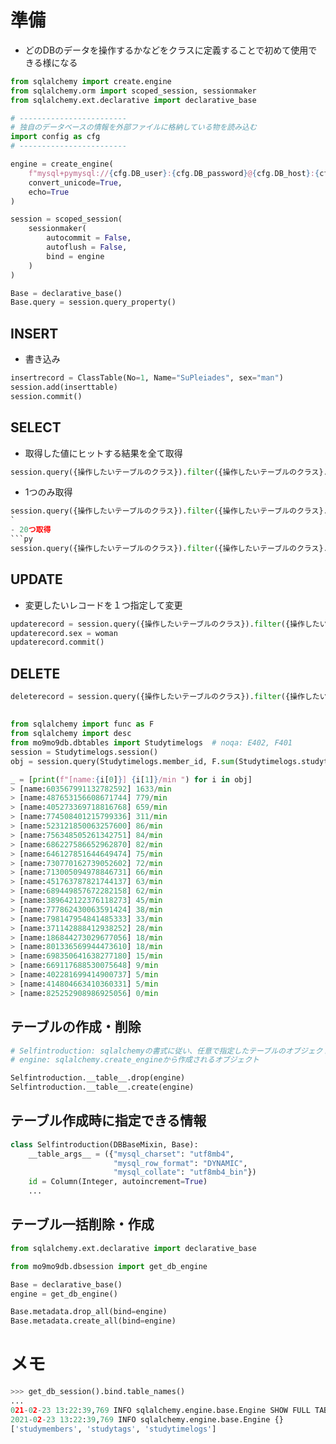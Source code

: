 # 準備
- どのDBのデータを操作するかなどをクラスに定義することで初めて使用できる様になる
```py
from sqlalchemy import create.engine
from sqlalchemy.orm import scoped_session, sessionmaker
from sqlalchemy.ext.declarative import declarative_base

# ------------------------
# 独自のデータベースの情報を外部ファイルに格納している物を読み込む
import config as cfg
# ------------------------

engine = create_engine(
    f"mysql+pymysql://{cfg.DB_user}:{cfg.DB_password}@{cfg.DB_host}:{cfg.DB_port}/{cfg.DB_database}", 
    convert_unicode=True, 
    echo=True
)

session = scoped_session(
    sessionmaker(
        autocommit = False,
        autoflush = False,
        bind = engine
    )
)

Base = declarative_base()
Base.query = session.query_property()

```

## INSERT
- 書き込み
```py
insertrecord = ClassTable(No=1, Name="SuPleiades", sex="man")
session.add(inserttable)
session.commit()
```

## SELECT
- 取得した値にヒットする結果を全て取得
```py
session.query({操作したいテーブルのクラス}).filter({操作したいテーブルのクラス}.{カラム名} == {取得したい値}).all()
```
- 1つのみ取得
```py
session.query({操作したいテーブルのクラス}).filter({操作したいテーブルのクラス}.{カラム名} == {取得したい値}).first()
`
- 20つ取得
```py
session.query({操作したいテーブルのクラス}).filter({操作したいテーブルのクラス}.{カラム名} == {取得したい値}).limit(20).all()
```

## UPDATE
- 変更したいレコードを１つ指定して変更
```py
updaterecord = session.query({操作したいテーブルのクラス}).filter({操作したいテーブルのクラス}.{カラム名} == {取得したい値}).first()
updaterecord.sex = woman
updaterecord.commit()
```

## DELETE
```py
deleterecord = session.query({操作したいテーブルのクラス}).filter({操作したいテーブルのクラス}.{カラム名} == {取得したい値}).delete()

```


## 
```py
from sqlalchemy import func as F
from sqlalchemy import desc
from mo9mo9db.dbtables import Studytimelogs  # noqa: E402, F401
session = Studytimelogs.session()
obj = session.query(Studytimelogs.member_id, F.sum(Studytimelogs.studytime_min)).filter(Studytimelogs.access == "out", Studytimelogs.studytime_min.isnot(None)).group_by(Studytimelogs.member_id).order_by(desc(F.sum(Studytimelogs.studytime_min))).all()

_ = [print(f"[name:{i[0]}] {i[1]}/min ") for i in obj]
> [name:603567991132782592] 1633/min 
> [name:487653156608671744] 779/min 
> [name:405273369718816768] 659/min 
> [name:774508401215799336] 311/min 
> [name:523121850063257600] 86/min 
> [name:756348505261342751] 84/min 
> [name:686227586652962870] 82/min 
> [name:646127851644649474] 75/min 
> [name:730770162739052602] 72/min 
> [name:713005094978846731] 66/min 
> [name:451763787821744137] 63/min 
> [name:689449857672282158] 62/min 
> [name:389642122376118273] 45/min 
> [name:777862430063591424] 38/min 
> [name:798147954841485333] 33/min 
> [name:371142888412938252] 28/min 
> [name:186844273029677056] 18/min 
> [name:801336569944473610] 18/min 
> [name:698350641638277180] 15/min 
> [name:669117688530075648] 9/min 
> [name:402281699414900737] 5/min 
> [name:414804663410360331] 5/min 
> [name:825252908986925056] 0/min
```

## テーブルの作成・削除
```py
# Selfintroduction: sqlalchemyの書式に従い、任意で指定したテーブルのオブジェクト
# engine: sqlalchemy.create_engineから作成されるオブジェクト

Selfintroduction.__table__.drop(engine)
Selfintroduction.__table__.create(engine)
```

## テーブル作成時に指定できる情報
```py
class Selfintroduction(DBBaseMixin, Base):
    __table_args__ = ({"mysql_charset": "utf8mb4",
                       "mysql_row_format": "DYNAMIC",
                       "mysql_collate": "utf8mb4_bin"})
    id = Column(Integer, autoincrement=True)
    ...
```

## テーブル一括削除・作成
```py
from sqlalchemy.ext.declarative import declarative_base

from mo9mo9db.dbsession import get_db_engine

Base = declarative_base()
engine = get_db_engine()

Base.metadata.drop_all(bind=engine)
Base.metadata.create_all(bind=engine)
```

# メモ
```py
>>> get_db_session().bind.table_names()
...
021-02-23 13:22:39,769 INFO sqlalchemy.engine.base.Engine SHOW FULL TABLES FROM `VCtimeRecord`
2021-02-23 13:22:39,769 INFO sqlalchemy.engine.base.Engine {}
['studymembers', 'studytags', 'studytimelogs']
```
